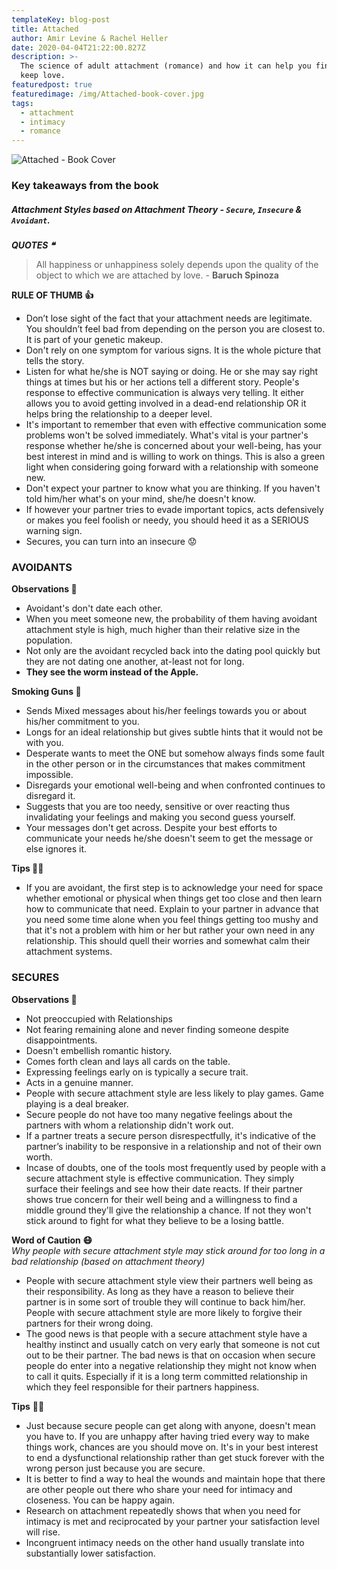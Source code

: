 ```yaml
---
templateKey: blog-post
title: Attached
author: Amir Levine & Rachel Heller
date: 2020-04-04T21:22:00.827Z
description: >-
  The science of adult attachment (romance) and how it can help you find and
  keep love.
featuredpost: true
featuredimage: /img/Attached-book-cover.jpg
tags:
  - attachment
  - intimacy
  - romance
---
```

![Attached - Book Cover](/img/attached-book-photo-2.jpg "Attached")

### Key takeaways from the book

##### Attachment Styles based on Attachment Theory - `Secure`, `Insecure` & `Avoidant`.

***QUOTES ❝***

> All happiness or unhappiness solely depends upon the quality of the object to which we are attached by love. - **Baruch Spinoza**



**RULE OF THUMB 👍**

* Don’t lose sight of the fact that your attachment needs are legitimate. You shouldn’t feel bad from depending on the person you are closest to. It is part of your genetic makeup.
* Don't rely on one symptom for various signs. It is the whole picture that tells the story.
* Listen for what he/she is NOT saying or doing. He or she may say right things at times but his or her actions tell a different story. People's response to effective communication is always very telling. It either allows you to avoid getting involved in a dead-end relationship OR it helps bring the relationship to a deeper level.
* It's important to remember that even with effective communication some problems won't be solved immediately. What's vital is your partner's response whether he/she is concerned about your well-being, has your best interest in mind and is willing to work on things. This is also a green light when considering going forward with a relationship with someone new.
* Don't expect your partner to know what you are thinking. If you haven't told him/her what's on your mind, she/he doesn't know.
* If however your partner tries to evade important topics, acts defensively or makes you feel foolish or needy, you should heed it as a SERIOUS warning sign.
* Secures, you can turn into an insecure 😟

### AVOIDANTS

**Observations 👀**

* Avoidant's don't date each other.
* When you meet someone new, the probability of them having avoidant attachment style is high, much higher than their relative size in the population.
* Not only are the avoidant recycled back into the dating pool quickly but they are not dating one another, at-least not for long.
* **They see the worm instead of the Apple.**

**Smoking Guns 🧨**

* Sends Mixed messages about his/her feelings towards you or about his/her commitment to you.
* Longs for an ideal relationship but gives subtle hints that it would not be with you.
* Desperate wants to meet the ONE but somehow always finds some fault in the other person or in the circumstances that makes commitment impossible.
* Disregards your emotional well-being and when confronted continues to disregard it.
* Suggests that you are too needy, sensitive or over reacting thus invalidating your feelings and making you second guess yourself.
* Your messages don't get across. Despite your best efforts to communicate your needs he/she doesn't seem to get the message or else ignores it.

**Tips 💁‍♂️**

* If you are avoidant, the first step is to acknowledge your need for space whether emotional or physical when things get too close and then learn how to communicate that need. Explain to your partner in advance that you need some time alone when you feel things getting too mushy and that it's not a problem with him or her but rather your own need in any relationship. This should quell their worries and somewhat calm their attachment systems.



### SECURES

**Observations 👀**

* Not preoccupied with Relationships
* Not fearing remaining alone and never finding someone despite disappointments.
* Doesn't embellish romantic history.
* Comes forth clean and lays all cards on the table.
* Expressing feelings early on is typically a secure trait.
* Acts in a genuine manner.
* People with secure attachment style are less likely to play games. Game playing is a deal breaker.
* Secure people do not have too many negative feelings about the partners with whom a relationship didn't work out.
* If a partner treats a secure person disrespectfully, it's indicative of the partner’s inability to be responsive in a relationship and not of their own worth.
* Incase of doubts, one of the tools most frequently used by people with a secure attachment style is effective communication. They simply surface their feelings and see how their date reacts. If their partner shows true concern for their well being and a willingness to find a middle ground they'll give the relationship a chance. If not they won't stick around to fight for what they believe to be a losing battle.

**Word of Caution 😷**\
*Why people with secure attachment style may stick around for too long in a bad relationship (based on attachment theory)*

* People with secure attachment style view their partners well being as their responsibility. As long as they have a reason to believe their partner is in some sort of trouble they will continue to back him/her. People with secure attachment style are more likely to forgive their partners for their wrong doing.
* The good news is that people with a secure attachment style have a healthy instinct and usually catch on very early that someone is not cut out to be their partner. The bad news is that on occasion when secure people do enter into a negative relationship they might not know when to call it quits. Especially if it is a long term committed relationship in which they feel responsible for their partners happiness.

**Tips** 💁‍♂️

* Just because secure people can get along with anyone, doesn't mean you have to. If you are unhappy after having tried every way to make things work, chances are you should move on. It's in your best interest to end a dysfunctional relationship rather than get stuck forever with the wrong person just because you are secure.
* It is better to find a way to heal the wounds and maintain hope that there are other people out there who share your need for intimacy and closeness. You can be happy again.
* Research on attachment repeatedly shows that when you need for intimacy is met and reciprocated by your partner your satisfaction level will rise.
* Incongruent intimacy needs on the other hand usually translate into substantially lower satisfaction.
